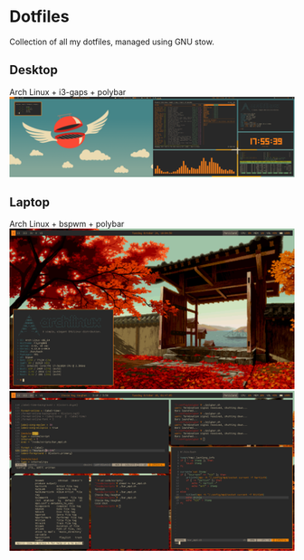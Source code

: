 # Dotfiles

Collection of all my dotfiles, managed using GNU stow. 
## Desktop
Arch Linux + i3-gaps + polybar
![](images/desktop_clean.png)
## Laptop
Arch Linux + bspwm + polybar
![](images/laptop_clean.png)
![](images/laptop_busy.png)
